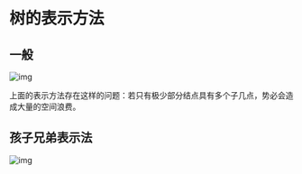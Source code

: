 # 树的表示方法

## 一般

![img](E:\学习笔记\StudyNotes\算法与数据结构\数据结构\树\markdown图片\20140602163515437.png)

上面的表示方法存在这样的问题：若只有极少部分结点具有多个子几点，势必会造成大量的空间浪费。

## 孩子兄弟表示法

![img](E:\学习笔记\StudyNotes\算法与数据结构\数据结构\树\markdown图片\20140602163542390.png)